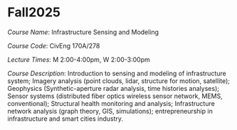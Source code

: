 # Fall2025
_Course Name_: Infrastructure Sensing and Modeling

_Course Code_: CivEng 170A/278

_Lecture Times_: M 2:00-4:00pm, W 2:00-3:00pm

_Course Description_: Introduction to sensing and modeling of infrastructure system; Imagery analysis (point clouds, lidar, structure for motion, satellite); Geophysics (Synthetic-aperture radar analysis, time histories analyses); Sensor systems (distributed fiber optics wireless sensor network, MEMS, conventional); Structural health monitoring and analysis; Infrastructure network analysis (graph theory, GIS, simulations); entrepreneurship in infrastructure and smart cities industry.
